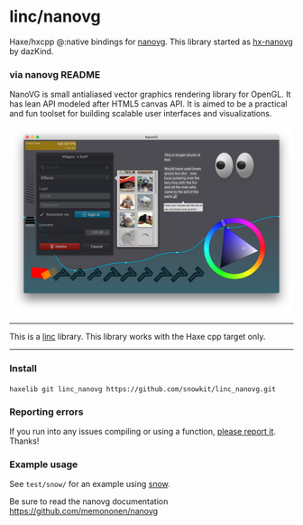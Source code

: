 # linc/nanovg
Haxe/hxcpp @:native bindings for [nanovg](https://github.com/memononen/nanovg).
This library started as [hx-nanovg](https://github.com/dazKind/hx-nanovg) by dazKind.

### via nanovg README

NanoVG is small antialiased vector graphics rendering library for OpenGL. It has lean API modeled after HTML5 canvas API. It is aimed to be a practical and fun toolset for building scalable user interfaces and visualizations.

![](screenshot.png)

---

This is a [linc](http://snowkit.github.io/linc/) library.
This library works with the Haxe cpp target only.

---
### Install

`haxelib git linc_nanovg https://github.com/snowkit/linc_nanovg.git`

### Reporting errors

If you run into any issues compiling or using a function, [please report it](https://github.com/snowkit/linc_nanovg/issues/new). Thanks!

### Example usage

See `test/snow/` for an example using [snow](https://github.com/snowkit/snow).

Be sure to read the nanovg documentation
https://github.com/memononen/nanovg